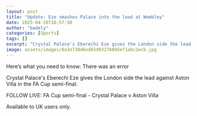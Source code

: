 ```yaml
---
layout: post
title: "Update: Eze smashes Palace into the lead at Wembley"
date: 2025-04-26T16:57:50
author: "badely"
categories: [Sports]
tags: []
excerpt: "Crystal Palace's Eberechi Eze gives the London side the lead against Aston Villa in the FA Cup semi-final."
image: assets/images/8a3e738d6ed65d9327b085ef1abc1ecb.jpg
---
```


Here’s what you need to know: There was an error

Crystal Palace's Eberechi Eze gives the London side the lead against Aston Villa in the FA Cup semi-final.

FOLLOW LIVE: FA Cup semi-final - Crystal Palace v Aston Villa

Available to UK users only.

